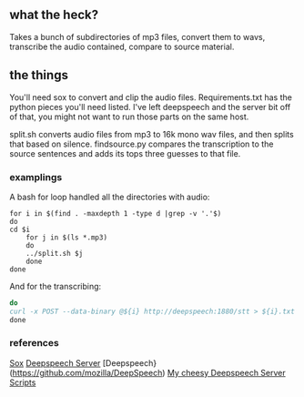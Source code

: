 ## what the heck?
Takes a bunch of subdirectories of mp3 files, convert them to wavs, transcribe the audio contained, compare to source material.

## the things
  
You'll need sox to convert and clip the audio files.  Requirements.txt has the python pieces you'll need listed.  I've left deepspeech and the server bit off of that, you might not want to run those parts on the same host. 

split.sh converts audio files from mp3 to 16k mono wav files, and then splits that based on silence.  findsource.py compares the transcription to the source sentences and adds its tops three guesses to that file.  


### examplings

A bash for loop handled all the directories with audio:
```
for i in $(find . -maxdepth 1 -type d |grep -v '.'$)
do
cd $i
    for j in $(ls *.mp3)
    do
    ../split.sh $j
    done
done
```
And for the transcribing:

```for i in $(ls *.wav)
do
curl -x POST --data-binary @${i} http://deepspeech:1880/stt > ${i}.txt
done
```

### references

[Sox](http://sox.sourceforge.net/sox.html)
[Deepspeech Server](https://github.com/MainRo/deepspeech-server)
[Deepspeech}(https://github.com/mozilla/DeepSpeech)
[My cheesy Deepspeech Server Scripts](https://github.com/el-tocino/DSSS)


